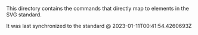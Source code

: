 This directory contains the commands that directly map to elements in the SVG standard.

It was last synchronized to the standard @ 2023-01-11T00:41:54.4260693Z
